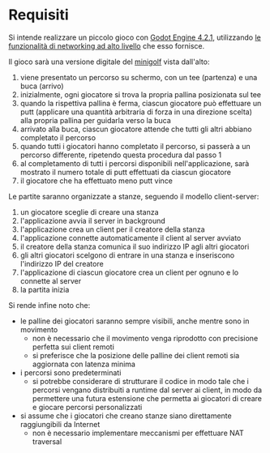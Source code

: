 # Requisiti

Si intende realizzare un piccolo gioco con [Godot Engine 4.2.1](https://godotengine.org/), utilizzando [le funzionalità di networking ad alto livello](https://docs.godotengine.org/en/stable/tutorials/networking/high_level_multiplayer.html) che esso fornisce.

Il gioco sarà una versione digitale del [minigolf](https://en.wikipedia.org/wiki/Miniature_golf) vista dall'alto:
1. viene presentato un percorso su schermo, con un tee (partenza) e una buca (arrivo) 
2. inizialmente, ogni giocatore si trova la propria pallina posizionata sul tee
3. quando la rispettiva pallina è ferma, ciascun giocatore può effettuare un putt (applicare una quantità arbitraria di forza in una direzione scelta) alla propria pallina per guidarla verso la buca
4. arrivato alla buca, ciascun giocatore attende che tutti gli altri abbiano completato il percorso
5. quando tutti i giocatori hanno completato il percorso, si passerà a un percorso differente, ripetendo questa procedura dal passo 1
6. al completamento di tutti i percorsi disponibili nell'applicazione, sarà mostrato il numero totale di putt effettuati da ciascun giocatore
7. il giocatore che ha effettuato meno putt vince

Le partite saranno organizzate a stanze, seguendo il modello client-server:
1. un giocatore sceglie di creare una stanza
2. l'applicazione avvia il server in background
3. l'applicazione crea un client per il creatore della stanza
4. l'applicazione connette automaticamente il client al server avviato
5. il creatore della stanza comunica il suo indirizzo IP agli altri giocatori
6. gli altri giocatori scelgono di entrare in una stanza e inseriscono l'indirizzo IP del creatore
7. l'applicazione di ciascun giocatore crea un client per ognuno e lo connette al server
8. la partita inizia

Si rende infine noto che:
- le palline dei giocatori saranno sempre visibili, anche mentre sono in movimento
	- non è necessario che il movimento venga riprodotto con precisione perfetta sui client remoti
	- si preferisce che la posizione delle palline dei client remoti sia aggiornata con latenza minima
- i percorsi sono predeterminati
	- si potrebbe considerare di strutturare il codice in modo tale che i percorsi vengano distribuiti a runtime dal server ai client, in modo da permettere una futura estensione che permetta ai giocatori di creare e giocare percorsi personalizzati
- si assume che i giocatori che creano stanze siano direttamente raggiungibili da Internet
	- non è necessario implementare meccanismi per effettuare NAT traversal
